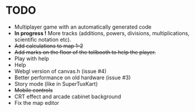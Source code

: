 # TODO

* Multiplayer game with an automatically generated code
* **In progress !** More tracks (additions, powers, divisions, multiplications, scientific notation etc).
* ~~Add calculations to map 1-2~~
* ~~Add marks on the floor of the tollbooth to help the player.~~
* Play with help
* Help
* Webgl version of canvas.h (issue #4)
* Better performance on old hardware (issue #3)
* Story mode (like in SuperTuxKart)
* ~~Mobile controls~~
* CRT effect and arcade cabinet background
* Fix the map editor
